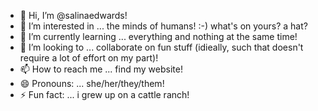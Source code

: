 - 👋 Hi, I’m @salinaedwards!
- 👀 I’m interested in ... the minds of humans! :-) what's on yours? a hat?
- 🌱 I’m currently learning ... everything and nothing at the same time!
- 💞️ I’m looking to ... collaborate on fun stuff (idieally, such that doesn't require a lot of effort on my part)!
- 📫 How to reach me ... find my website! 
- 😄 Pronouns: ... she/her/they/them!
- ⚡ Fun fact: ... i grew up on a cattle ranch!

<!---
salinaedwards/salinaedwards is a ✨ special ✨ repository because its `README.md` (this file) appears on your GitHub profile.
You can click the Preview link to take a look at your changes.
--->
